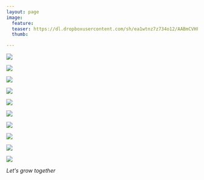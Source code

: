 ```yaml
---
layout: page
image:
  feature:
  teaser: https://dl.dropboxusercontent.com/sh/ea1wtnz7z734o12/AABmCVHFry6fyLJSL4XbEMNHa/luontokuvat/kev%C3%A4t/4/DS52024-245px.jpg
  thumb:

---
```


[![](https://dl.dropboxusercontent.com/sh/ea1wtnz7z734o12/AAAWKlGJ4e_frq2u2mp3oi57a/luontokuvat/kev%C3%A4t/4/DS51964-800px.jpg)](https://dl.dropboxusercontent.com/sh/ea1wtnz7z734o12/AADRzQUk5EjIXuiQaADKVjuxa/luontokuvat/kev%C3%A4t/4/DS51964.jpg)

[![](https://dl.dropboxusercontent.com/sh/ea1wtnz7z734o12/AAC-VUbPvYdAelb9RNhPm1DLa/luontokuvat/kev%C3%A4t/4/DS51989-800px.jpg)](https://dl.dropboxusercontent.com/sh/ea1wtnz7z734o12/AACfPxcZk2-px9193qwIAU7qa/luontokuvat/kev%C3%A4t/4/DS51989.jpg)

[![](https://dl.dropboxusercontent.com/sh/ea1wtnz7z734o12/AABn-dBpdh3LTAk2JA8sWAcpa/luontokuvat/kev%C3%A4t/4/DS51996-800px.jpg)](https://dl.dropboxusercontent.com/sh/ea1wtnz7z734o12/AABvJ7CdN-oG6Bgw7Ikeo6L6a/luontokuvat/kev%C3%A4t/4/DS51996.jpg)

[![](https://dl.dropboxusercontent.com/sh/ea1wtnz7z734o12/AACTuAL9xa3QIUISjEOuST0Ua/luontokuvat/kev%C3%A4t/4/DS51997-800px.jpg)](https://dl.dropboxusercontent.com/sh/ea1wtnz7z734o12/AADWOq-n3wo8G7boeAR7sQhEa/luontokuvat/kev%C3%A4t/4/DS51997.jpg)

[![](https://dl.dropboxusercontent.com/sh/ea1wtnz7z734o12/AAABRuBteAs8Xs5ss-fI9bHla/luontokuvat/kev%C3%A4t/4/DS52005-800px.jpg)](https://dl.dropboxusercontent.com/sh/ea1wtnz7z734o12/AABsRRRfgZhE7gtuehzr7JRBa/luontokuvat/kev%C3%A4t/4/DS52005.jpg)

[![](https://dl.dropboxusercontent.com/sh/ea1wtnz7z734o12/AAD2e3aTFF-KXLSS2pVin0Zna/luontokuvat/kev%C3%A4t/4/DS52008-800px.jpg)](https://dl.dropboxusercontent.com/sh/ea1wtnz7z734o12/AAAS0Qtz8vYWHw1hs7pPJ5zma/luontokuvat/kev%C3%A4t/4/DS52008.jpg)

[![](https://dl.dropboxusercontent.com/sh/ea1wtnz7z734o12/AAA2mnsf9jSqUK99geTm2flka/luontokuvat/kev%C3%A4t/4/DS52014-800px.jpg)](https://dl.dropboxusercontent.com/sh/ea1wtnz7z734o12/AAANMvINH6ce2Clp7U0IEPj2a/luontokuvat/kev%C3%A4t/4/DS52014.jpg)

[![](https://dl.dropboxusercontent.com/sh/ea1wtnz7z734o12/AAAEMOgrWMmnhLOmrAnfNBVma/luontokuvat/kev%C3%A4t/4/DS52024-800px.jpg)](https://dl.dropboxusercontent.com/sh/ea1wtnz7z734o12/AABdieyBKQShFDUJrxLkGph-a/luontokuvat/kev%C3%A4t/4/DS52024.jpg)

[![](https://dl.dropboxusercontent.com/sh/ea1wtnz7z734o12/AAA64SRh2KKK0NjaSt38QGI1a/luontokuvat/kev%C3%A4t/4/DS52026-800px.jpg)](https://dl.dropboxusercontent.com/sh/ea1wtnz7z734o12/AAAeACheEB-rqQxrXGzt4Ig3a/luontokuvat/kev%C3%A4t/4/DS52026.jpg)

[![](https://dl.dropboxusercontent.com/sh/ea1wtnz7z734o12/AAD4duKNr7qpiX2sCH-V2xtua/luontokuvat/kev%C3%A4t/4/DS52029-800px.jpg)](https://dl.dropboxusercontent.com/sh/ea1wtnz7z734o12/AAAM4Lja77j9_fsa-nYWoFuka/luontokuvat/kev%C3%A4t/4/DS52029.jpg)

*Let's grow together*